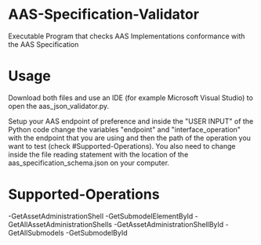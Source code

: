 # AAS-Specification-Validator
Executable Program that checks AAS Implementations conformance with the AAS Specification

# Usage
Download both files and use an IDE (for example Microsoft Visual Studio) to open the aas_json_validator.py.

Setup your AAS endpoint of preference and inside the "USER INPUT" of the Python code change the variables "endpoint" and "interface_operation" with the endpoint that you are using and then the path of the operation you want to test (check #Supported-Operations).
You also need to change inside the file reading statement with the location of the aas_specification_schema.json on your computer.

# Supported-Operations
-GetAssetAdministrationShell
-GetSubmodelElementById
-GetAllAssetAdministrationShells
-GetAssetAdministrationShellById
-GetAllSubmodels
-GetSubmodelById
